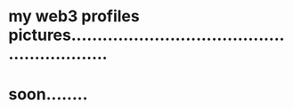 # my web3 profiles pictures............................................................
# soon........
